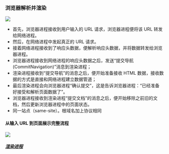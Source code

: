 ### 浏览器解析并渲染

![](https://earhart-speech.oss-cn-zhangjiakou.aliyuncs.com/session1/img/process.png)


* 首先，浏览器进程接收到用户输入的 URL 请求，浏览器进程便将该 URL 转发给网络进程。
* 然后，在网络进程中发起真正的 URL 请求。
* 接着网络进程接收到了响应头数据，便解析响应头数据，并将数据转发给浏览器进程。
* 浏览器进程接收到网络进程的响应头数据之后，发送“提交导航 (CommitNavigation)”消息到渲染进程；
* 渲染进程接收到“提交导航”的消息之后，便开始准备接收 HTML 数据，接收数据的方式是直接和网络进程建立数据管道；
* 最后渲染进程会向浏览器进程“确认提交”，这是告诉浏览器进程：“已经准备好接受和解析页面数据了”。
* 浏览器进程接收到渲染进程“提交文档”的消息之后，便开始移除之前旧的文档，然后更新浏览器进程中的页面状态。
* 同一站点（same-site）。根域名加上协议相同

#### 从输入 URL 到页面展示完整流程

![](https://earhart-speech.oss-cn-zhangjiakou.aliyuncs.com/session1/img/process2.png)


##### [渲染进程](./RENDER.md)

